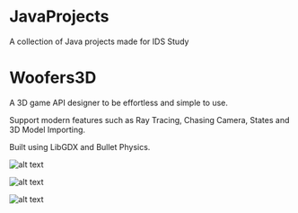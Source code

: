 JavaProjects
============

A collection of Java projects made for IDS Study

Woofers3D
============

A 3D game API designer to be effortless and simple to use.

Support modern features such as Ray Tracing, Chasing Camera, States and 3D Model Importing.

Built using LibGDX and Bullet Physics.

![alt text][screenshot1]

![alt text][screenshot2]

![alt text][screenshot3]

[screenshot1]: http://i.imgur.com/JJYXUjf.png "Woofers 3D"
[screenshot2]: http://i.imgur.com/uxLwbkN.png "Woofers 3D"
[screenshot3]: http://i.imgur.com/nvsfixV.png "Woofers 3D"
